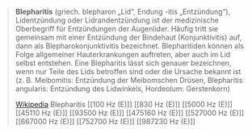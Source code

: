 > **Blepharitis** (griech. blepharon „Lid“, Endung -itis „Entzündung“), Lidentzündung oder Lidrandentzündung ist der medizinische Oberbegriff für Entzündungen der Augenlider. Häufig tritt sie gemeinsam mit einer Entzündung der Bindehaut (Konjunktivitis) auf, dann als Blepharokonjunktivitis bezeichnet. Blepharitiden können als Folge allgemeiner Hauterkrankungen auftreten, aber auch im Lid selbst entstehen. Eine Blepharitis lässt sich genauer bezeichnen, wenn nur Teile des Lids betroffen sind oder die Ursache bekannt ist (z. B. Meibomitis: Entzündung der Meibomschen Drüsen, Blepharitis angularis: Entzündung des Lidwinkels, Hordeolum: Gerstenkorn)
>
> [Wikipedia](https://de.wikipedia.org/wiki/Blepharitis)
Blepharitis
[[100 Hz (E)]]
[[830 Hz (E)]]
[[5000 Hz (E)]]
[[45110 Hz (E)]]
[[93500 Hz (E)]]
[[475160 Hz (E)]]
[[527000 Hz (E)]]
[[667000 Hz (E)]]
[[752700 Hz (E)]]
[[987230 Hz (E)]]